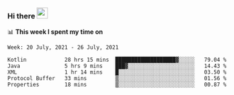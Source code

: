 ### Hi there <a href="https://www.gautamkrishnar.com/"><img src="https://media.giphy.com/media/hvRJCLFzcasrR4ia7z/giphy.gif" width="25px"></a>

📊 **This week I spent my time on**

<!--START_SECTION:waka-->
```text
Week: 20 July, 2021 - 26 July, 2021

Kotlin            28 hrs 15 mins  ███████████████████▓░░░░░   79.04 % 
Java              5 hrs 9 mins    ███▓░░░░░░░░░░░░░░░░░░░░░   14.43 % 
XML               1 hr 14 mins    █░░░░░░░░░░░░░░░░░░░░░░░░   03.50 % 
Protocol Buffer   33 mins         ▒░░░░░░░░░░░░░░░░░░░░░░░░   01.56 % 
Properties        18 mins         ▒░░░░░░░░░░░░░░░░░░░░░░░░   00.87 % 
```
<!--END_SECTION:waka-->
